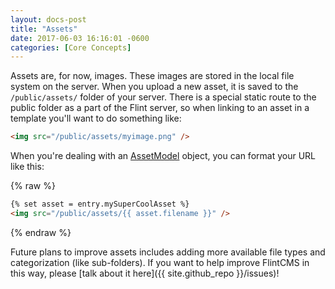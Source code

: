 ```yaml
---
layout: docs-post
title: "Assets"
date: 2017-06-03 16:16:01 -0600
categories: [Core Concepts]
---
```

Assets are, for now, images. These images are stored in the local file system on the server. When you upload a new asset, it is saved to the `/public/assets/` folder of your server. There is a special static route to the public folder as a part of the Flint server, so when linking to an asset in a template you'll want to do something like:

```html
<img src="/public/assets/myimage.png" />
```

When you're dealing with an [AssetModel](/docs/assetmodel) object, you can format your URL like this:

{% raw %}
```html
{% set asset = entry.mySuperCoolAsset %}
<img src="/public/assets/{{ asset.filename }}" />
```
{% endraw %}

Future plans to improve assets includes adding more available file types and categorization (like sub-folders). If you want to help improve FlintCMS in this way, please [talk about it here]({{ site.github_repo }}/issues)!